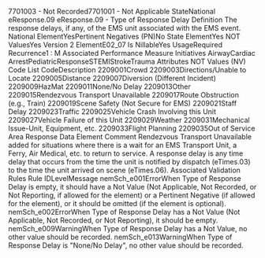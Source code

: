 

7701003 - Not Recorded7701001 - Not Applicable
StateNational
eResponse.09
eResponse.09 - Type of Response Delay
Definition
The response delays, if any, of the EMS unit associated with the EMS event.
National ElementYesPertinent Negatives (PN)No
State ElementYes
NOT ValuesYes
Version 2 ElementE02_07
Is NillableYes
UsageRequired
Recurrence1 : M
Associated Performance Measure Initiatives
AirwayCardiac ArrestPediatricResponseSTEMIStrokeTrauma
Attributes
NOT Values (NV)
Code List
CodeDescription
2209001Crowd
2209003Directions/Unable to Locate
2209005Distance
2209007Diversion (Different Incident)
2209009HazMat
2209011None/No Delay
2209013Other
2209015Rendezvous Transport Unavailable
2209017Route Obstruction (e.g., Train)
2209019Scene Safety (Not Secure for EMS)
2209021Staff Delay
2209023Traffic
2209025Vehicle Crash Involving this Unit
2209027Vehicle Failure of this Unit
2209029Weather
2209031Mechanical Issue-Unit, Equipment, etc.
2209033Flight Planning
2209035Out of Service Area Response
Data Element Comment
Rendezvous Transport Unavailable added for situations where there is a wait for an EMS Transport Unit, a Ferry, Air Medical,
etc. to return to service. 
A response delay is any time delay that occurs from the time the unit is notified by dispatch (eTimes.03) to the time the unit
arrived on scene (eTimes.06).
Associated Validation Rules
Rule IDLevelMessage
nemSch_e001ErrorWhen Type of Response Delay is empty, it should have a Not Value (Not Applicable, Not
Recorded, or Not Reporting, if allowed for the element) or a Pertinent Negative (if allowed for the
element), or it should be omitted (if the element is optional).
nemSch_e002ErrorWhen Type of Response Delay has a Not Value (Not Applicable, Not Recorded, or Not
Reporting), it should be empty.
nemSch_e009WarningWhen Type of Response Delay has a Not Value, no other value should be recorded.
nemSch_e013WarningWhen Type of Response Delay is "None/No Delay", no other value should be recorded.